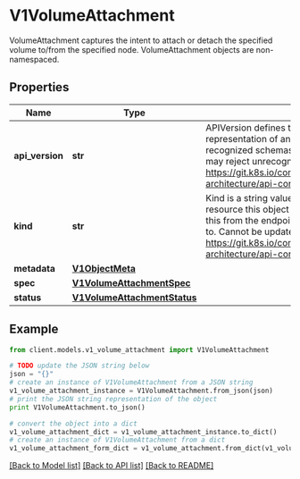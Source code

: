 # V1VolumeAttachment

VolumeAttachment captures the intent to attach or detach the specified volume to/from the specified node.  VolumeAttachment objects are non-namespaced.

## Properties
Name | Type | Description | Notes
------------ | ------------- | ------------- | -------------
**api_version** | **str** | APIVersion defines the versioned schema of this representation of an object. Servers should convert recognized schemas to the latest internal value, and may reject unrecognized values. More info: https://git.k8s.io/community/contributors/devel/sig-architecture/api-conventions.md#resources | [optional] 
**kind** | **str** | Kind is a string value representing the REST resource this object represents. Servers may infer this from the endpoint the client submits requests to. Cannot be updated. In CamelCase. More info: https://git.k8s.io/community/contributors/devel/sig-architecture/api-conventions.md#types-kinds | [optional] 
**metadata** | [**V1ObjectMeta**](V1ObjectMeta.md) |  | [optional] 
**spec** | [**V1VolumeAttachmentSpec**](V1VolumeAttachmentSpec.md) |  | 
**status** | [**V1VolumeAttachmentStatus**](V1VolumeAttachmentStatus.md) |  | [optional] 

## Example

```python
from client.models.v1_volume_attachment import V1VolumeAttachment

# TODO update the JSON string below
json = "{}"
# create an instance of V1VolumeAttachment from a JSON string
v1_volume_attachment_instance = V1VolumeAttachment.from_json(json)
# print the JSON string representation of the object
print V1VolumeAttachment.to_json()

# convert the object into a dict
v1_volume_attachment_dict = v1_volume_attachment_instance.to_dict()
# create an instance of V1VolumeAttachment from a dict
v1_volume_attachment_form_dict = v1_volume_attachment.from_dict(v1_volume_attachment_dict)
```
[[Back to Model list]](../README.md#documentation-for-models) [[Back to API list]](../README.md#documentation-for-api-endpoints) [[Back to README]](../README.md)



